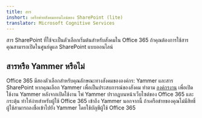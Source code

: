 ```yaml
---
title: สาร
inshort: เครือข่ายสังคมออนไลน์ของ SharePoint (lite)
translator: Microsoft Cognitive Services
---
```



สาร SharePoint ที่ใช้จะเป็นตัวเลือกเริ่มต้นสำหรับสังคมใน Office 365 ถ้าคุณต้องการใช้สาร คุณสามารถเปิดในศูนย์ดูแล SharePoint แบบออนไลน์

## สารหรือ Yammer หรือไม่
Office 365 มีสองตัวเลือกสำหรับคุณลักษณะทางสังคมขององค์กร: Yammer และสาร SharePoint หากคุณเลือก Yammer เพื่อเป็นประสบการณ์ของสังคม ทำตาม [องค์กรงาน](https://support.office.com/en-us/article/Enterprise-Activation-process-4f924c74-87d2-49d0-a4f6-cba3ce2b0e7c) เพื่อเปิดใช้งาน Yammer หลังจากเปิดใช้งาน ไพ่ Yammer ปรากฏบนหน้าเว็บไซต์ของ Office 365 และกระตุ้น ทำให้ง่ายสำหรับผู้ใช้ Office 365 เข้าถึง Yammer นอกจากนี้ ถ้าเครือข่ายของคุณไม่มีสิทธิ์ ผู้ใช้สามารถลงชื่อเข้าไปยัง Yammer โดยใช้บัญชีผู้ใช้ Office 365



